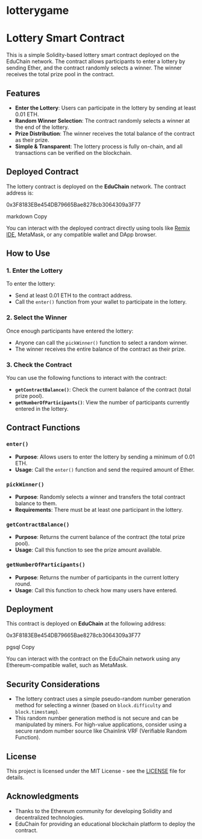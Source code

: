 # lotterygame
# Lottery Smart Contract

This is a simple Solidity-based lottery smart contract deployed on the EduChain network. The contract allows participants to enter a lottery by sending Ether, and the contract randomly selects a winner. The winner receives the total prize pool in the contract.

## Features

- **Enter the Lottery**: Users can participate in the lottery by sending at least 0.01 ETH.
- **Random Winner Selection**: The contract randomly selects a winner at the end of the lottery.
- **Prize Distribution**: The winner receives the total balance of the contract as their prize.
- **Simple & Transparent**: The lottery process is fully on-chain, and all transactions can be verified on the blockchain.
  
## Deployed Contract

The lottery contract is deployed on the **EduChain** network. The contract address is:

0x3F8183EBe454DB79665Bae8278cb3064309a3F77

markdown
Copy

You can interact with the deployed contract directly using tools like [Remix IDE](https://remix.ethereum.org/), MetaMask, or any compatible wallet and DApp browser.

## How to Use

### 1. Enter the Lottery
To enter the lottery:
- Send at least 0.01 ETH to the contract address.
- Call the `enter()` function from your wallet to participate in the lottery.

### 2. Select the Winner
Once enough participants have entered the lottery:
- Anyone can call the `pickWinner()` function to select a random winner.
- The winner receives the entire balance of the contract as their prize.

### 3. Check the Contract
You can use the following functions to interact with the contract:

- **`getContractBalance()`**: Check the current balance of the contract (total prize pool).
- **`getNumberOfParticipants()`**: View the number of participants currently entered in the lottery.

## Contract Functions

### `enter()`
- **Purpose**: Allows users to enter the lottery by sending a minimum of 0.01 ETH.
- **Usage**: Call the `enter()` function and send the required amount of Ether.

### `pickWinner()`
- **Purpose**: Randomly selects a winner and transfers the total contract balance to them.
- **Requirements**: There must be at least one participant in the lottery.

### `getContractBalance()`
- **Purpose**: Returns the current balance of the contract (the total prize pool).
- **Usage**: Call this function to see the prize amount available.

### `getNumberOfParticipants()`
- **Purpose**: Returns the number of participants in the current lottery round.
- **Usage**: Call this function to check how many users have entered.

## Deployment

This contract is deployed on **EduChain** at the following address:

0x3F8183EBe454DB79665Bae8278cb3064309a3F77

pgsql
Copy

You can interact with the contract on the EduChain network using any Ethereum-compatible wallet, such as MetaMask.

## Security Considerations

- The lottery contract uses a simple pseudo-random number generation method for selecting a winner (based on `block.difficulty` and `block.timestamp`).
- This random number generation method is not secure and can be manipulated by miners. For high-value applications, consider using a secure random number source like Chainlink VRF (Verifiable Random Function).

## License

This project is licensed under the MIT License - see the [LICENSE](LICENSE) file for details.

## Acknowledgments
- Thanks to the Ethereum community for developing Solidity and decentralized technologies.
- EduChain for providing an educational blockchain platform to deploy the contract.
